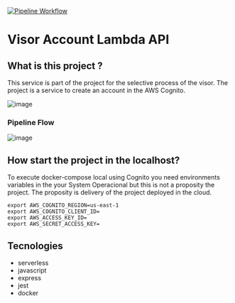 [![Pipeline Workflow](https://github.com/JeffersonGibin/visor-account-lmb-api/actions/workflows/pipeline.yml/badge.svg)](https://github.com/JeffersonGibin/visor-account-lmb-api/actions/workflows/pipeline.yml)


# Visor Account Lambda API

## What is this project ?

This service is part of the project for the selective process of the visor. The project is a service to create an account in the AWS Cognito.


![image](https://user-images.githubusercontent.com/6215779/226136779-4da23e37-5e9c-45d4-9856-58889906a188.png)


### Pipeline Flow
![image](https://user-images.githubusercontent.com/6215779/226136793-39ed132b-cde8-4467-a091-dd3922721010.png)


## How start the project in the localhost?

To execute docker-compose local using Cognito you need environments variables in the your System Operacional but this is not a proposity the
project. The proposity is delivery of the project deployed in the cloud.

```shell
export AWS_COGNITO_REGION=us-east-1
export AWS_COGNITO_CLIENT_ID=
export AWS_ACCESS_KEY_ID=
export AWS_SECRET_ACCESS_KEY=

```



## Tecnologies

- serverless
- javascript
- express
- jest
- docker
